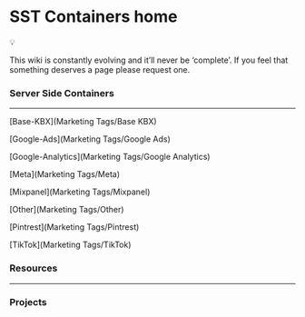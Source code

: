 # SST Containers home

<aside>
💡

This wiki is constantly evolving and it’ll never be ‘complete’. If you feel that something deserves a page please request one.

</aside>

### Server Side Containers

---

[Base-KBX](Marketing Tags/Base KBX)

[Google-Ads](Marketing Tags/Google Ads)

[Google-Analytics](Marketing Tags/Google Analytics)

[Meta](Marketing Tags/Meta)

[Mixpanel](Marketing Tags/Mixpanel)

[Other](Marketing Tags/Other)

[Pintrest](Marketing Tags/Pintrest)

[TikTok](Marketing Tags/TikTok)

### **Resources**

---


### Projects